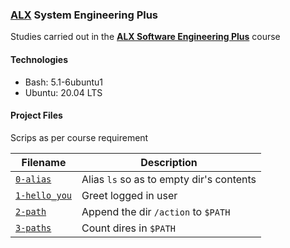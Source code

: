 ### [ALX](https://www.alxafrica.com/) System Engineering Plus

Studies carried out in the **[ALX Software Engineering Plus](https://www.alxafrica.com/software-engineering-plus/)** course

#### Technologies

* Bash:     5.1-6ubuntu1
* Ubuntu:   20.04 LTS

#### Project Files

Scrips as per course requirement

| Filename | Description |
| -------- | ----------- |
| [`0-alias`](0-alias) | Alias `ls` so as to empty dir's contents |
| [`1-hello_you`](1-hello_you) | Greet logged in user |
| [`2-path`](2-path) | Append the dir `/action` to `$PATH` |
| [`3-paths`](3-paths) | Count dires in `$PATH` |
